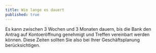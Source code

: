 ```yaml
---
title: Wie lange es dauert
published: true
---
```


Es kann zwischen 3 Wochen und 3 Monaten dauern, bis die Bank den Antrag auf Kontoeröffnung genehmigt und Treffen vereinbart werden können. Diese Zeiten sollten Sie also bei Ihrer Geschäftsplanung berücksichtigen.